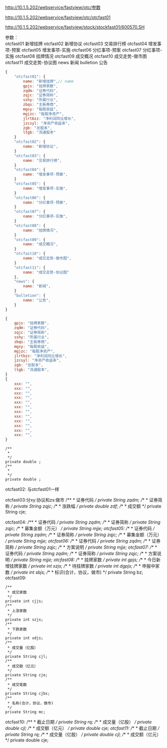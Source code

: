 http://10.1.5.202/webservice/fastview/otc/参数


http://10.1.5.202/webservice/fastview/otc/otcfast01


http://10.1.5.202/webservice/fastview/stock/stockfast01/600570.SH



参数：		
    otcfast01	新增挂牌
    otcfast02	新增协议
    otcfast03	交易排行榜
    otcfast04	增发事项-预案
    otcfast05	增发事项-实施
    otcfast06	分红事项-预案
    otcfast07	分红事项-实施
    otcfast08	挂牌情况
    otcfast09	成交概况
    otcfast10	成交走势-做市图
    otcfast11	成交走势-协议图
    news	    新闻
    bulletion	公告

```js
{
    "otcfast01": {
        name: "新增挂牌",// name
        gpjs: "挂牌家数",
        zqdm: "证券代码",
        zqjc: "证券简称",
        sshy: "所属行业",
        zbqs: "主板券商",
        mgsy: "每股收益",
        mgjzc: "每股净资产",
        jlrtbzz: "净利润同比增长",
        jzcsyl: "净资产收益率",
        zgb: "总股本",
        ltgb: "流通股本"
    }
    "otcfast02": {
        name: "新增协议",
    }
    "otcfast03": {
        name: "交易排行榜",
    }
    "otcfast04": {
        name: "增发事项-预案",
    }
    "otcfast05": {
        name: "增发事项-实施",
    }
    "otcfast06": {
        name: "分红事项-预案",
    }
    "otcfast07": {
        name: "分红事项-实施",
    }
    "otcfast08": {
        name: "挂牌情况",
    }
    "otcfast09": {
        name: "成交概况",
    }
    "otcfast10": {
        name: "成交走势-做市图",
    }
    "otcfast11": {
        name: "成交走势-协议图"
    },
    "news": {
        name: "新闻",
    }
    "bulletion": {
        name: "公告",
    }
}

```


```js
{
    gpjs: "挂牌家数",
    zqdm: "证券代码",
    zqjc: "证券简称",
    sshy: "所属行业",
    zbqs: "主板券商",
    mgsy: "每股收益",
    mgjzc: "每股净资产",
    jlrtbzz: "净利润同比增长",
    jzcsyl: "净资产收益率",
    zgb: "总股本",
    ltgb: "流通股本",
}
{
    xxx: "",
    xxx: "",
    xxx: "",
    xxx: "",
    xxx: "",
    xxx: "",
    xxx: "",
    xxx: "",
    xxx: "",
    xxx: "",
    xxx: "",
    xxx: "",
}
```
    /**
     * 
     */
    private double ;
    /**
     * 
     */
    private double ;
otcfast02:
    与otcfast01一样

otcfast03:分xy:协议和zs:做市
        /**
     * 证券代码
     */
    private String zqdm;
    /**
     * 证券简称
     */
    private String zqjc;
    /**
     * 涨跌幅
     */
    private double zdf;
    /**
     * 成交额
     */
    private String cje;
       
otcfast04:
         /**
     * 证券代码
     */
    private String zqdm;
    /**
     * 证券简称
     */
    private String zqjc;
    /**
     * 募集金额（万元）
     */
    private String mjje;
otcfast05:
        /**
     * 证券代码
     */
    private String zqdm;
    /**
     * 证券简称
     */
    private String zqjc;
    /**
     * 募集金额（万元）
     */
    private String mjje;
otcfast06:
        /**
     * 证券代码
     */
    private String zqdm;
    /**
     * 证券简称
     */
    private String zqjc;
    /**
     * 方案说明
     */
    private String mjje;
otcfast07:
        /**
     * 证券代码
     */
    private String zqdm;
    /**
     * 证券简称
     */
    private String zqjc;
    /**
     * 方案说明
     */
    private String mjje;
otcfast08:
        /**
     * 挂牌家数
     */
    private int gpjs;
    /**
     * 今日新增挂牌家数
     */
    private int xzjs;
    /**
     * 待挂牌家数
     */
    private int dgpjs;
    /**
     * 申报中家数
     */
    private int sbjs;
    /**
     * 标识(合计，协议，做市)
     */
    private String bz;
otcfast09:

    /**
     * 成交家数
     */
    private int cjjs;
    /**
     * 上涨家数
     */
    private int szjs;
    /**
     * 下跌家数
     */
    private int xdjs;
    /**
     * 成交量（亿股）
     */
    private String cjl;
    /**
     * 成交额（亿元）
     */
    private String cje;
    /**
     * 成交笔数
     */
    private String cjbs;
    /**
     * 名称(合计，协议，做市)
     */
    private String mc;
otcfast10:
        /**
     * 截止日期
     */
    private String rq;
    /**
     * 成交量（亿股）
     */
    private double cjl;
    /**
     * 成交额（亿元）
     */
    private double cje;
otcfast11:
        /**
     * 截止日期
     */
    private String rq;
    /**
     * 成交量（亿股）
     */
    private double cjl;
    /**
     * 成交额（亿元）
     */
    private double cje;